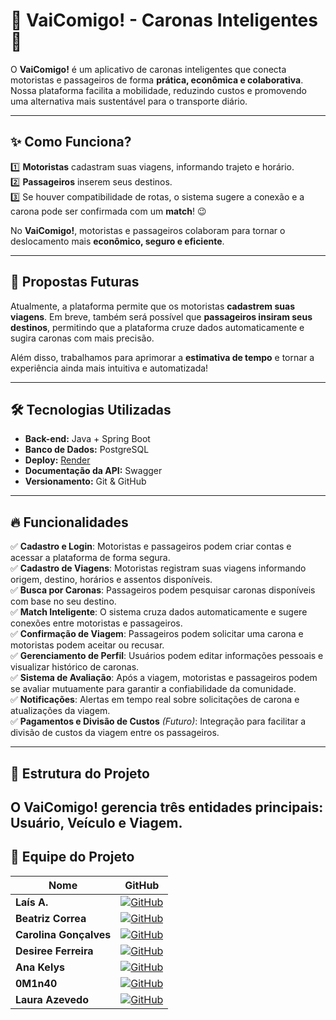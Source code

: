 # 🚗 VaiComigo! - Caronas Inteligentes 💙  

O **VaiComigo!** é um aplicativo de caronas inteligentes que conecta motoristas e passageiros de forma **prática, econômica e colaborativa**. Nossa plataforma facilita a mobilidade, reduzindo custos e promovendo uma alternativa mais sustentável para o transporte diário.  

---

## ✨ Como Funciona?  

1️⃣ **Motoristas** cadastram suas viagens, informando trajeto e horário.  
2️⃣ **Passageiros** inserem seus destinos.  
3️⃣ Se houver compatibilidade de rotas, o sistema sugere a conexão e a carona pode ser confirmada com um **match**! 😉  

No **VaiComigo!**, motoristas e passageiros colaboram para tornar o deslocamento mais **econômico, seguro e eficiente**.  

---

## 🚀 Propostas Futuras  

Atualmente, a plataforma permite que os motoristas **cadastrem suas viagens**. Em breve, também será possível que **passageiros insiram seus destinos**, permitindo que a plataforma cruze dados automaticamente e sugira caronas com mais precisão.  

Além disso, trabalhamos para aprimorar a **estimativa de tempo** e tornar a experiência ainda mais intuitiva e automatizada!  

---

## 🛠️ Tecnologias Utilizadas  

- **Back-end:** Java + Spring Boot  
- **Banco de Dados:** PostgreSQL  
- **Deploy:** [Render](https://render.com/)  
- **Documentação da API:** Swagger  
- **Versionamento:** Git & GitHub  

---

## 🔥 Funcionalidades  

✅ **Cadastro e Login**: Motoristas e passageiros podem criar contas e acessar a plataforma de forma segura.  
✅ **Cadastro de Viagens**: Motoristas registram suas viagens informando origem, destino, horários e assentos disponíveis.  
✅ **Busca por Caronas**: Passageiros podem pesquisar caronas disponíveis com base no seu destino.  
✅ **Match Inteligente**: O sistema cruza dados automaticamente e sugere conexões entre motoristas e passageiros.  
✅ **Confirmação de Viagem**: Passageiros podem solicitar uma carona e motoristas podem aceitar ou recusar.  
✅ **Gerenciamento de Perfil**: Usuários podem editar informações pessoais e visualizar histórico de caronas.  
✅ **Sistema de Avaliação**: Após a viagem, motoristas e passageiros podem se avaliar mutuamente para garantir a confiabilidade da comunidade.  
✅ **Notificações**: Alertas em tempo real sobre solicitações de carona e atualizações da viagem.  
✅ **Pagamentos e Divisão de Custos** *(Futuro)*: Integração para facilitar a divisão de custos da viagem entre os passageiros.  

---
## 📂 Estrutura do Projeto  

O **VaiComigo!** gerencia três entidades principais: **Usuário, Veículo e Viagem**.  
---

## 👥 Equipe do Projeto

| Nome | GitHub |
|------|--------|
| **Laís A.** | [![GitHub](https://img.shields.io/badge/GitHub-Profile-blue?logo=github)](https://github.com/LA1SA0) |
| **Beatriz Correa** | [![GitHub](https://img.shields.io/badge/GitHub-Profile-blue?logo=github)](https://github.com/correabeas) |
| **Carolina Gonçalves** | [![GitHub](https://img.shields.io/badge/GitHub-Profile-blue?logo=github)](https://github.com/carolgonc) |
| **Desiree Ferreira** | [![GitHub](https://img.shields.io/badge/GitHub-Profile-blue?logo=github)](https://github.com/desireeferreira) |
| **Ana Kelys** | [![GitHub](https://img.shields.io/badge/GitHub-Profile-blue?logo=github)](https://github.com/anakelys) |
| **0M1n40** | [![GitHub](https://img.shields.io/badge/GitHub-Profile-blue?logo=github)](https://github.com/0M1n40) |
| **Laura Azevedo** | [![GitHub](https://img.shields.io/badge/GitHub-Profile-blue?logo=github)](https://github.com/laura-azevedo) |
